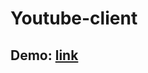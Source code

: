# Youtube-client

## Demo: [link](https://rolling-scopes-school.github.io/balzamova-ANGULAR2021Q3/youtube-client/)
